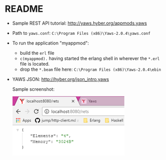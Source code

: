 # README

* Sample REST API tutorial: http://yaws.hyber.org/appmods.yaws
* Path to ```yaws.conf```: ```C:\Program Files (x86)\Yaws-2.0.4\yaws.conf```
* To run the application "myappmod":
  * build the ```erl``` file
  * ```c(myappmod).``` having started the erlang shell in wherever the ```*.erl``` file is located.
  * drop the ```*.beam``` file here: ```C:\Program Files (x86)\Yaws-2.0.4\ebin```
* YAWS JSON: http://hyber.org/json_intro.yaws

  Sample screenshot:

  ![json](JSON.PNG)
